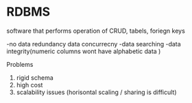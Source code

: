 # RDBMS
software that performs operation of CRUD, tabels, foriegn keys

-no data redundancy
data concurrecny
-data searching
-data integrity(numeric columns wont have alphabetic data )

Problems 
1. rigid schema
2. high cost
3. scalability issues (horisontal scaling / sharing is difficult)
